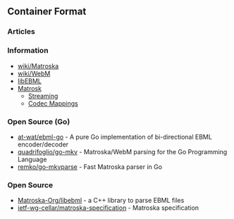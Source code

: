## Container Format


### Articles


### Information
- [wiki/Matroska](https://en.wikipedia.org/wiki/Matroska)
- [wiki/WebM](https://en.wikipedia.org/wiki/WebM)
- [libEBML](https://matroska-org.github.io/libebml/index.html) 
- [Matrosk](https://www.matroska.org/index.html)
	- [Streaming](https://www.matroska.org/technical/streaming.html) 
	- [Codec Mappings](https://www.matroska.org/technical/codec_specs.html)


### Open Source (Go)
- [at-wat/ebml-go](https://github.com/at-wat/ebml-go) - A pure Go implementation of bi-directional EBML encoder/decoder
- [quadrifoglio/go-mkv](https://github.com/quadrifoglio/go-mkv) - Matroska/WebM parsing for the Go Programming Language
- [remko/go-mkvparse](https://github.com/remko/go-mkvparse) - Fast Matroska parser in Go


### Open Source
- [Matroska-Org/libebml](https://github.com/Matroska-Org/libebml) - a C++ library to parse EBML files 
- [ietf-wg-cellar/matroska-specification](https://github.com/ietf-wg-cellar/matroska-specification) - Matroska specification

